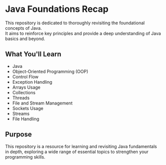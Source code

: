 # Java Foundations Recap  

This repository is dedicated to thoroughly revisiting the foundational concepts of Java.  
It aims to reinforce key principles and provide a deep understanding of Java basics and beyond.  

## What You'll Learn  
- Java  
- Object-Oriented Programming (OOP)  
- Control Flow  
- Exception Handling  
- Arrays Usage  
- Collections  
- Threads  
- File and Stream Management  
- Sockets Usage  
- Streams  
- File Handling  

## Purpose  
This repository is a resource for learning and revisiting Java fundamentals in depth, exploring a wide range of essential topics to strengthen your programming skills.  